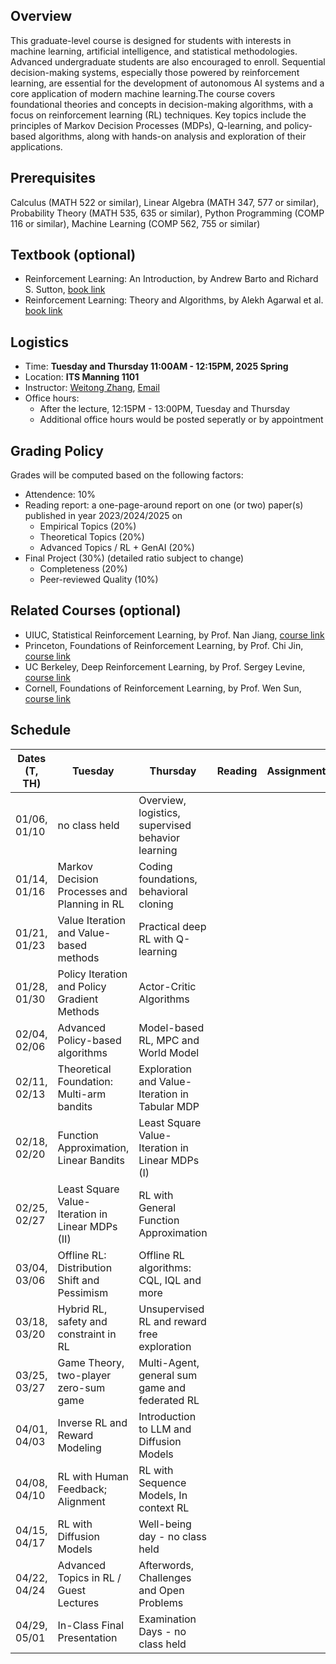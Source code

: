 
## Overview
This graduate-level course is designed for students with interests in machine learning, artificial intelligence, and statistical methodologies. Advanced undergraduate students are also encouraged to enroll. Sequential decision-making systems, especially those powered by reinforcement learning, are essential for the development of autonomous AI systems and a core application of modern machine learning.The course covers foundational theories and concepts in decision-making algorithms, with a focus on reinforcement learning (RL) techniques. Key topics include the principles of Markov Decision Processes (MDPs), Q-learning, and policy-based algorithms, along with hands-on analysis and exploration of their applications.

## Prerequisites
Calculus (MATH 522 or similar), Linear Algebra (MATH 347, 577 or similar), Probability Theory (MATH 535, 635 or similar), Python Programming (COMP 116 or similar), Machine Learning (COMP 562, 755 or similar)

## Textbook (optional)
- Reinforcement Learning: An Introduction, by Andrew Barto and Richard S. Sutton, [book link](https://web.stanford.edu/class/psych209/Readings/SuttonBartoIPRLBook2ndEd.pdf)
- Reinforcement Learning: Theory and Algorithms, by Alekh Agarwal et al. [book link]([https://web.stanford.edu/class/psych209/Readings/SuttonBartoIPRLBook2ndEd.pdf](https://rltheorybook.github.io/rltheorybook_AJKS.pdf))

## Logistics
<!--University of California, Los Angeles  -->
- Time: **Tuesday and Thursday 11:00AM - 12:15PM, 2025 Spring**
- Location: **ITS Manning 1101**  
- Instructor: [Weitong Zhang](http://zeroweight.github.io), [Email](mailto:weitongz_at_unc_dot_edu)
- Office hours:
  - After the lecture, 12:15PM - 13:00PM, Tuesday and Thursday
  - Additional office hours would be posted seperatly or by appointment

## Grading Policy
 
Grades will be computed based on the following factors:

- Attendence: 10%
- Reading report: a one-page-around report on one (or two) paper(s) published in year 2023/2024/2025 on
  - Empirical Topics (20%)
  - Theoretical Topics (20%)
  - Advanced Topics / RL + GenAI (20%)
- Final Project (30%) (detailed ratio subject to change)
  - Completeness (20%)
  - Peer-reviewed Quality (10%)

## Related Courses (optional)
- UIUC, Statistical Reinforcement Learning, by Prof. Nan Jiang, [course link](https://nanjiang.cs.illinois.edu/cs598)
- Princeton, Foundations of Reinforcement Learning, by Prof. Chi Jin, [course link](https://sites.google.com/view/cjin/teaching/ece524)
- UC Berkeley, Deep Reinforcement Learning, by Prof. Sergey Levine, [course link](http://rail.eecs.berkeley.edu/deeprlcourse/)
- Cornell, Foundations of Reinforcement Learning, by Prof. Wen Sun, [course link](https://wensun.github.io/CS6789.html)
  
## Schedule

|Dates (T, TH) | Tuesday | Thursday |  Reading | Assignment |
|---- | ----------|-------------|------|---|
|01/06, 01/10|no class held |	Overview, logistics, supervised behavior learning|||
|01/14, 01/16|Markov Decision Processes and Planning in RL|Coding foundations, behavioral cloning |||
|01/21, 01/23|Value Iteration and Value-based methods	|Practical deep RL with Q-learning|||
|01/28, 01/30|Policy Iteration and Policy Gradient Methods	|Actor-Critic Algorithms|||
|02/04, 02/06|Advanced Policy-based algorithms	|Model-based RL, MPC and World Model|||
|02/11, 02/13|Theoretical Foundation: Multi-arm bandits	|Exploration and Value-Iteration in Tabular MDP|||
|02/18, 02/20|Function Approximation, Linear Bandits	|Least Square Value-Iteration in Linear MDPs (I)|||
|02/25, 02/27|Least Square Value-Iteration in Linear MDPs  (II)	|RL with General Function Approximation|||
|03/04, 03/06|Offline RL: Distribution Shift and Pessimism 	|Offline RL algorithms: CQL, IQL and more|||
|03/18, 03/20|Hybrid RL, safety and constraint in RL	|Unsupervised RL and reward free exploration|||
|03/25, 03/27|Game Theory, two-player zero-sum game	|Multi-Agent, general sum game and federated RL|||
|04/01, 04/03|Inverse RL and Reward Modeling	|Introduction to LLM and Diffusion Models|||
|04/08, 04/10|RL with Human Feedback; Alignment	|RL with Sequence Models, In context RL|||
|04/15, 04/17|RL with Diffusion Models 	|Well-being day - no class held|||
|04/22, 04/24|Advanced Topics in RL / Guest Lectures	|Afterwords, Challenges and Open Problems|||
|04/29, 05/01|In-Class Final Presentation	|Examination Days - no class held|||
